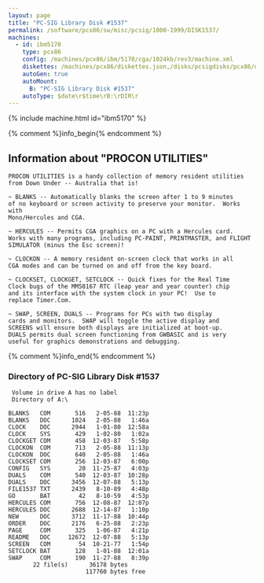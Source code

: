 ```yaml
---
layout: page
title: "PC-SIG Library Disk #1537"
permalink: /software/pcx86/sw/misc/pcsig/1000-1999/DISK1537/
machines:
  - id: ibm5170
    type: pcx86
    config: /machines/pcx86/ibm/5170/cga/1024kb/rev3/machine.xml
    diskettes: /machines/pcx86/diskettes.json,/disks/pcsigdisks/pcx86/diskettes.json
    autoGen: true
    autoMount:
      B: "PC-SIG Library Disk #1537"
    autoType: $date\r$time\rB:\rDIR\r
---
```


{% include machine.html id="ibm5170" %}

{% comment %}info_begin{% endcomment %}

## Information about "PROCON UTILITIES"

    PROCON UTILITIES is a handy collection of memory resident utilities
    from Down Under -- Australia that is!
    
    ~ BLANKS -- Automatically blanks the screen after 1 to 9 minutes
    of no keyboard or screen activity to preserve your monitor.  Works with
    Mono/Hercules and CGA.
    
    ~ HERCULES -- Permits CGA graphics on a PC with a Hercules card.
    Works with many programs, including PC-PAINT, PRINTMASTER, and FLIGHT
    SIMULATOR (minus the Esc screen)!
    
    ~ CLOCKON -- A memory resident on-screen clock that works in all
    CGA modes and can be turned on and off from the key board.
    
    ~ CLOCKSET, CLOCKGET, SETCLOCK -- Quick fixes for the Real Time
    Clock bugs of the MM58167 RTC (leap year and year counter) chip
    and its interface with the system clock in your PC!  Use to
    replace Timer.Com.
    
    ~ SWAP, SCREEN, DUALS -- Programs for PCs with two display
    cards and monitors.  SWAP will toggle the active display and
    SCREENS will ensure both displays are initialized at boot-up.
    DUALS permits dual screen functioning from GWBASIC and is very
    useful for graphics demonstrations and debugging.
{% comment %}info_end{% endcomment %}


### Directory of PC-SIG Library Disk #1537

     Volume in drive A has no label
     Directory of A:\

    BLANKS   COM       516   2-05-88  11:23p
    BLANKS   DOC      1024   2-05-88   1:46a
    CLOCK    DOC      2944   1-01-80  12:58a
    CLOCK    SYS       429   1-02-80   1:02a
    CLOCKGET COM       458  12-03-87   5:58p
    CLOCKON  COM       713   2-05-88  11:13p
    CLOCKON  DOC       640   2-05-88   1:46a
    CLOCKSET COM       256  12-03-87   6:00p
    CONFIG   SYS        20  11-25-87   4:03p
    DUALS    COM       540  12-03-87  10:28p
    DUALS    DOC      3456  12-07-88   5:13p
    FILE1537 TXT      2439   8-10-89   4:48p
    GO       BAT        42   8-10-59   4:53p
    HERCULES COM       756  12-08-87  12:07p
    HERCULES DOC      2688  12-14-87   1:10p
    NEW      DOC      3712  11-17-88  10:44p
    ORDER    DOC      2176   6-25-88   2:23p
    PAGE     COM       325   1-06-87   4:21p
    README   DOC     12672  12-07-88   5:13p
    SCREEN   COM        54  10-21-77   1:54p
    SETCLOCK BAT       128   1-01-88  12:01a
    SWAP     COM       190  11-27-88   8:39p
           22 file(s)      36178 bytes
                          117760 bytes free

